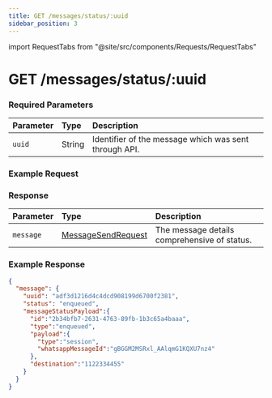 ```yaml
---
title: GET /messages/status/:uuid
sidebar_position: 3
---
```


import RequestTabs from "@site/src/components/Requests/RequestTabs"

# GET /messages/status/:uuid

### Required Parameters

| Parameter | Type   | Description                                           |
| :-------- | :----- | :---------------------------------------------------- |
| `uuid`    | String | Identifier of the message which was sent through API. |

### Example Request

<RequestTabs endpoint='messages_api' request="get_message_status"/>

### Response

| Parameter | Type                                                                   | Description                                  |
| :-------- | :--------------------------------------------------------------------- | :------------------------------------------- |
| `message` | [MessageSendRequest](/api/reference/object_types/message_send_request) | The message details comprehensive of status. |

### Example Response

```json title=response.json
{
  "message": {
    "uuid": "adf3d1216d4c4dcd908199d6700f2381",
    "status": "enqueued",
    "messageStatusPayload":{
      "id":"2b34bfb7-2631-4763-89fb-1b3c65a4baaa",
      "type":"enqueued",
      "payload":{
        "type":"session",
        "whatsappMessageId":"gBGGM2MSRxl_AAlqmG1KQXU7nz4"
      },
      "destination":"1122334455"
    }
  }
}
```